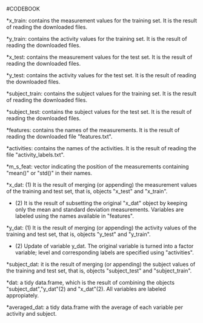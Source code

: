 #CODEBOOK

*x_train: contains the measurement values for the training set. It is the result of reading the downloaded files.

*y_train: contains the activity values for the training set. It is the result of reading the downloaded files.

*x_test: contains the measurement values for the test set. It is the result of reading the downloaded files.

*y_test: contains the activity values for the test set. It is the result of reading the downloaded files.

*subject_train: contains the subject values for the training set. It is the result of reading the downloaded files.

*subject_test: contains the subject values for the test set. It is the result of reading the downloaded files.


*features: contains the names of the measurements. It is the result of reading the downloaded file "features.txt".

*activities: contains the names of the activities. It is the result of reading the file "activity_labels.txt".


*m_s_feat: vector indicating the position of the measurements containing "mean()" or "std()" in their names.


*x_dat:  (1) It is the result of merging (or appending) the measurement values of the training and test set, that is, objects "x_test" and "x_train".

*	 (2) It is the result of subsetting the original "x_dat" object by keeping only the mean and standard deviation measurements. Variables are labeled using the names available in "features".

*y_dat:  (1) It is the result of merging (or appending) the activity values of the training and test set, that is, objects "y_test" and "y_train".

*	 (2) Update of variable y_dat. The original variable is turned into a factor variable; level and corresponding labels are specified using "activities".

*subject_dat: it is the result of merging (or appending) the subject values of the training and test set, that is, objects "subject_test" and "subject_train".

*dat: a tidy data.frame, which is the result of combining the objects "subject_dat","y_dat"(2) and "x_dat"(2). All variables are labeled appropiately.

*averaged_dat: a tidy data.frame with the average of each variable per activity and subject.